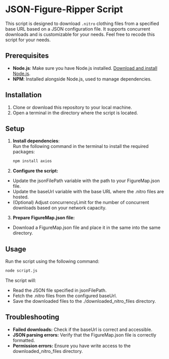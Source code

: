 # JSON-Figure-Ripper Script

This script is designed to download `.nitro` clothing files from a specified base URL based on a JSON configuration file. It supports concurrent downloads and is customizable for your needs. Feel free to recode this script for your needs.

## Prerequisites

- **Node.js**: Make sure you have Node.js installed. [Download and install Node.js](https://nodejs.org/).
- **NPM**: Installed alongside Node.js, used to manage dependencies.

## Installation

1. Clone or download this repository to your local machine.
2. Open a terminal in the directory where the script is located.

## Setup

1. **Install dependencies**:  
   Run the following command in the terminal to install the required packages:
   ```bash
   npm install axios
   ```

2. **Configure the script:**
- Update the jsonFilePath variable with the path to your FigureMap.json file.
- Update the baseUrl variable with the base URL where the .nitro files are hosted.
- (Optional) Adjust concurrencyLimit for the number of concurrent downloads based on your network capacity.

3. **Prepare FigureMap.json file:**
- Download a FigureMap.json file and place it in the same into the same directory.

## Usage
   Run the script using the following command:
   ```bash
   node script.js
   ```
   The script will:
   - Read the JSON file specified in jsonFilePath.
   - Fetch the .nitro files from the configured baseUrl.
   - Save the downloaded files to the ./downloaded_nitro_files directory.

## Troubleshooting
   - **Failed downloads:** Check if the baseUrl is correct and accessible.
   - **JSON parsing errors:** Verify that the FigureMap.json file is correctly formatted.
   - **Permission errors:** Ensure you have write access to the downloaded_nitro_files directory.
